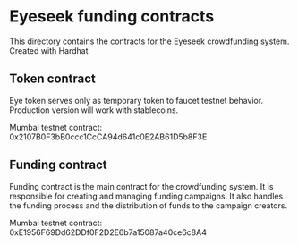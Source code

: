 # Eyeseek funding contracts

This directory contains the contracts for the Eyeseek crowdfunding system. Created with Hardhat 

## Token contract
Eye token serves only as temporary token to faucet testnet behavior. Production version will work with stablecoins.

Mumbai testnet contract: 0x2107B0F3bB0ccc1CcCA94d641c0E2AB61D5b8F3E

## Funding contract
Funding contract is the main contract for the crowdfunding system. It is responsible for creating and managing funding campaigns. It also handles the funding process and the distribution of funds to the campaign creators.

Mumbai testnet contract: 0xE1956F69Dd62DDf0F2D2E6b7a15087a40ce6c8A4

